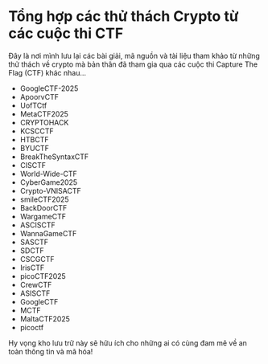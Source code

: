 # Tổng hợp các thử thách Crypto từ các cuộc thi CTF

Đây là nơi mình lưu lại các bài giải, mã nguồn và tài liệu tham khảo từ những thử thách về crypto mà bản thân đã tham gia qua các cuộc thi Capture The Flag (CTF) khác nhau...

- GoogleCTF-2025
- ApoorvCTF
- UofTCtf
- MetaCTF2025
- CRYPTOHACK
- KCSCCTF
- HTBCTF
- BYUCTF
- BreakTheSyntaxCTF
- CISCTF
- World-Wide-CTF
- CyberGame2025
- Crypto-VNISACTF
- smileCTF2025
- BackDoorCTF
- WargameCTF
- ASCISCTF
- WannaGameCTF
- SASCTF
- SDCTF
- CSCGCTF
- IrisCTF
- picoCTF2025
- CrewCTF
- ASISCTF
- GoogleCTF
- MCTF
- MaltaCTF2025
- picoctf

Hy vọng kho lưu trữ này sẽ hữu ích cho những ai có cùng đam mê về an toàn thông tin và mã hóa!
